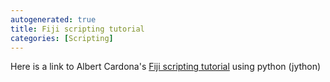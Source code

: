 ```yaml
---
autogenerated: true
title: Fiji scripting tutorial
categories: [Scripting]
---
```


Here is a link to Albert Cardona's [Fiji scripting tutorial](http://www.ini.uzh.ch/~acardona/fiji-tutorial/) using python (jython)


